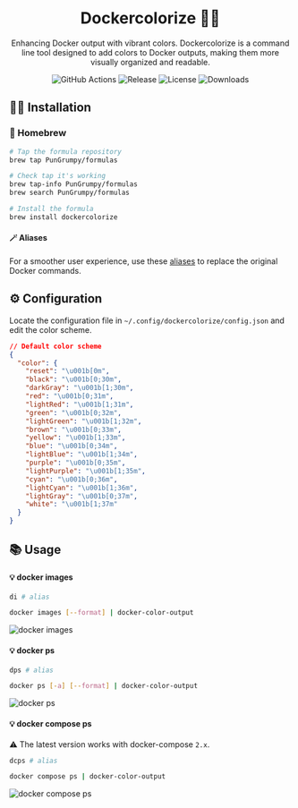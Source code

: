 <div align="center">

# Dockercolorize 🐳🌈

Enhancing Docker output with vibrant colors. Dockercolorize is a command line tool designed to add colors to Docker outputs, making them more visually organized and readable.

</div>

<div align="center">

![GitHub Actions](https://github.com/PunGrumpy/dockercolorize/actions/workflows/go.yml/badge.svg?branch=main)
![Release](https://img.shields.io/github/v/release/PunGrumpy/dockercolorize)
![License](https://img.shields.io/github/license/PunGrumpy/dockercolorize)
![Downloads](https://img.shields.io/github/downloads/PunGrumpy/dockercolorize/total)

</div>

## 👨‍💻 Installation

### 🍺 Homebrew

```bash
# Tap the formula repository
brew tap PunGrumpy/formulas

# Check tap it's working
brew tap-info PunGrumpy/formulas
brew search PunGrumpy/formulas

# Install the formula
brew install dockercolorize
```

#### 🪄 Aliases

For a smoother user experience, use these [aliases](.github/bash/aliases.sh) to replace the original Docker commands.

## ⚙️ Configuration

Locate the configuration file in `~/.config/dockercolorize/config.json` and edit the color scheme.

```json
// Default color scheme
{
  "color": {
    "reset": "\u001b[0m",
    "black": "\u001b[0;30m",
    "darkGray": "\u001b[1;30m",
    "red": "\u001b[0;31m",
    "lightRed": "\u001b[1;31m",
    "green": "\u001b[0;32m",
    "lightGreen": "\u001b[1;32m",
    "brown": "\u001b[0;33m",
    "yellow": "\u001b[1;33m",
    "blue": "\u001b[0;34m",
    "lightBlue": "\u001b[1;34m",
    "purple": "\u001b[0;35m",
    "lightPurple": "\u001b[1;35m",
    "cyan": "\u001b[0;36m",
    "lightCyan": "\u001b[1;36m",
    "lightGray": "\u001b[0;37m",
    "white": "\u001b[1;37m"
  }
}
```

## 📚 Usage

#### 💡 docker images

```bash
di # alias
```

```bash
docker images [--format] | docker-color-output
```

![docker images](https://user-images.githubusercontent.com/5787193/93581956-7ae7f580-f9aa-11ea-8f81-d6922e1ca892.png)

#### 💡 docker ps

```bash
dps # alias
```

```bash
docker ps [-a] [--format] | docker-color-output
```

![docker ps](https://user-images.githubusercontent.com/5787193/93581144-69521e00-f9a9-11ea-86bb-c23d7879c689.png)

#### 💡 docker compose ps

⚠️ The latest version works with docker-compose `2.x`.

```bash
dcps # alias
```

```bash
docker compose ps | docker-color-output
```

![docker compose ps](https://user-images.githubusercontent.com/5787193/93630916-7267dd00-f9f3-11ea-9521-e69152fa86f1.png)
